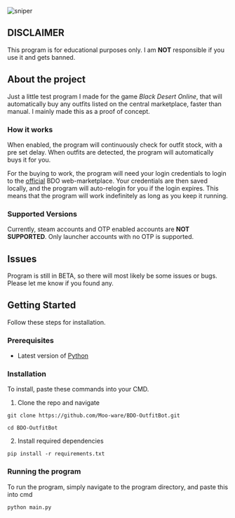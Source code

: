 ![sniper](https://github.com/Moo-ware/BDO-Outfit-Bot/assets/56319809/a578d909-45c4-4cb6-b385-7274a47d1659)
## DISCLAIMER
This program is for educational purposes only. I am **NOT** responsible if you use it and gets banned.

## About the project
Just a little test program I made for the game *Black Desert Online*, that will automatically buy any outfits listed on the central marketplace, faster than manual. I mainly made this as a proof of concept.


### How it works
When enabled, the program will continuously check for outfit stock, with a pre set delay. When outfits are detected, the program will automatically buys it for you.


For the buying to work, the program will need your login credentials to login to the [official](https://na-trade.naeu.playblackdesert.com/Intro/) BDO web-marketplace. Your credentials are then saved locally, and the program will auto-relogin for you if the login expires. This means that the program will work indefinitely as long as you keep it running.

### **Supported Versions**
Currently, steam accounts and OTP enabled accounts are **NOT SUPPORTED**. Only launcher accounts with no OTP is supported.

## Issues
Program is still in BETA, so there will most likely be some issues or bugs. Please let me know if you found any.

## Getting Started
Follow these steps for installation.

### Prerequisites
- Latest version of [Python](https://www.python.org/downloads/windows/)

### Installation
To install, paste these commands into your CMD.

1. Clone the repo and navigate
```
git clone https://github.com/Moo-ware/BDO-OutfitBot.git

cd BDO-OutfitBot

```

2. Install required dependencies
```
pip install -r requirements.txt

```

### Running the program
To run the program, simply navigate to the program directory, and paste this into cmd
```
python main.py

```
